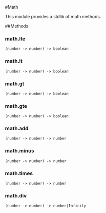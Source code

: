 #Math

This module provides a stdlib of math methods.

##Methods

### math.lte

```
(number -> number) -> boolean
```

### math.lt

```
(number -> number) -> boolean
```

### math.gt

```
(number -> number) -> boolean
```

### math.gte

```
(number -> number) -> boolean
```

### math.add

```
(number -> number) -> number
```

### math.minus

```
(number -> number) -> number
```

### math.times

```
(number -> number) -> number
```

### math.div

```
(number -> number) -> number|Infinity
```

